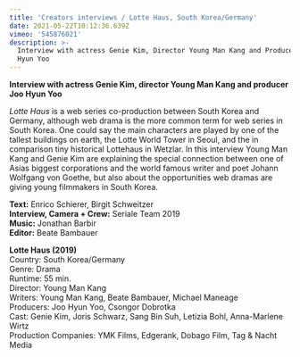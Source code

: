 ```yaml
---
title: 'Creators interviews / Lotte Haus, South Korea/Germany'
date: 2021-05-22T10:12:36.639Z
vimeo: '545876021'
description: >-
  Interview with actress Genie Kim, Director Young Man Kang and Producer Joo
  Hyun Yoo
---
```

**Interview with actress Genie Kim, director Young Man Kang and producer Joo Hyun Yoo**

_Lotte Haus_ is a web series co-production between South Korea and Germany, although web drama is the more common term for web series in South Korea. One could say the main characters are played by one of the tallest buildings on earth, the Lotte World Tower in Seoul, and the in comparison tiny historical Lottehaus in Wetzlar. In this interview Young Man Kang and Genie Kim are explaining the special connection between one of Asias biggest corporations and the world famous writer and poet Johann Wolfgang von Goethe, but also about the opportunities web dramas are giving young filmmakers in South Korea. 

**Text:** Enrico Schierer, Birgit Schweitzer\
**Interview, Camera + Crew:** Seriale Team 2019\
**Music:** Jonathan Barbir\
**Editor:** Beate Bambauer

**Lotte Haus (2019)**\
Country: South Korea/Germany\
Genre: Drama\
Runtime: 55 min.\
Director: Young Man Kang\
Writers: Young Man Kang, Beate Bambauer, Michael Maneage\
Producers: Joo Hyun Yoo, Csongor Dobrotka\
Cast: Genie Kim, Joris Schwarz, Sang Bin Suh, Letizia Bohl, Anna-Marlene Wirtz\
Production Companies: YMK Films, Edgerank, Dobago Film, Tag & Nacht Media
